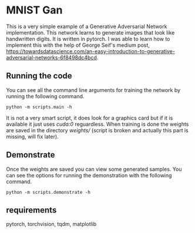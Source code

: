 # MNIST Gan
This is a very simple example of a Generative Adversarial Network implementation. This network learns to generate images that look like handwritten digits. It is written in pytorch. I was able to learn how to implement this with the help of George Seif's medium post, https://towardsdatascience.com/an-easy-introduction-to-generative-adversarial-networks-6f8498dc4bcd.

## Running the code
You can see all the command line arguments for training the network by running the following command.
```
python -m scripts.main -h
```
It is not a very smart script, it does look for a graphics card but if it is available it just uses *cuda:0* reguardless. When training is done the weights are saved in the directory *weights/* (script is broken and actually this part is missing, will fix later).

## Demonstrate
Once the weights are saved you can view some generated samples. You can see the options for running the demonstration with the following command.

```
python -m scripts.demonstrate -h
```

## requirements
pytorch, torchvision, tqdm, matplotlib
